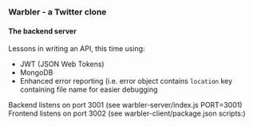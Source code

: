 ### Warbler - a Twitter clone

#### The backend server

Lessons in writing an API, this time using:
* JWT (JSON Web Tokens)
* MongoDB
* Enhanced error reporting (i.e. error object contains `location` key
	containing file name for easier debugging


Backend listens on port 3001 (see warbler-server/index.js PORT=3001)
Frontend listens on port 3002 (see warbler-client/package.json scripts:)


